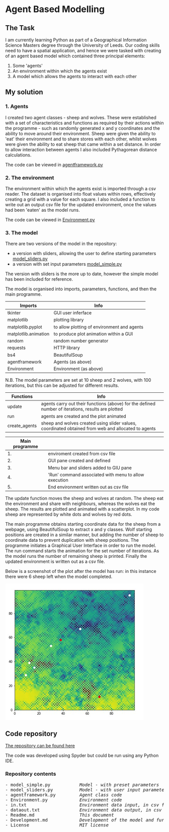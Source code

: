 # Agent Based Modelling

## The Task

I am currently learning Python as part of a Geographical Information Science Masters degree through the University of Leeds.  Our coding skills need to have a spatial application, and hence we were tasked with creating of an agent based model which contained three principal elements:
1.  Some 'agents'
2.  An environment within which the agents exist
3.  A model which allows the agents to interact with each other

## My solution

### 1. Agents

I created two agent classes - sheep and wolves. These were established with a set of characteristics and functions as required by their actions within the programme - such as randomly generated x and y coordinates and the ability to move around their environment.  Sheep were given the ability to 'eat' their environment and to share stores with each other, whilst wolves were given the ability to eat sheep that came within a set distance.  In order to allow interaction between agents I also included Pythagorean distance calculations.

The code can be viewed in [agentframework.py](https://github.com/geocoder21/githubintro/blob/main/agentframework.py)

### 2. The environment

The environment within which the agents exist is imported through a csv reader.  The dataset is organised into float values within rows, effectively creating a grid with a value for each square.  I also included a function to write out an output csv file for the updated environment, once the values had been 'eaten' as the model runs.

The code can be viewed in [Environment.py](https://github.com/geocoder21/githubintro/blob/main/Environment.py)

### 3. The model

There are two versions of the model in the repository:
- a version with sliders, allowing the user to define starting parameters [model_sliders.py](https://github.com/geocoder21/githubintro/blob/main/model_sliders.py)
- a version with set input parameters [model_simple.py](https://github.com/geocoder21/githubintro/blob/main/model_simple.py)

The version with sliders is the more up to date, however the simple model has been included for reference.

The model is organised into imports, parameters, functions, and then the main programme.  

| Imports  | Info|
|----------|-------|  
tkinter    | GUI user inferface
matplotlib | plotting library
matplotlib.pyplot | to allow plotting of environment and agents
matplotlib.animation | to produce plot animation within a GUI
random | random number generator
requests | HTTP library
bs4 | BeautifulSoup
agentframework | Agents (as above)
Environment | Environment (as above)

  
N.B. The model parameters are set at 10 sheep and 2 wolves, with 100 iterations, but this can be adjusted for different results.

| Functions  | Info|
|----------|-------|  
update  | agents carry out their functions (above) for the defined number of iterations, results are plotted
run | agents are created and the plot animated 
create_agents | sheep and wolves created using slider values, coordinated obtained from web and allocated to agents

| Main programme  | |
|----------|-------|  
1.  | enviroment created from csv file
2. | GUI pane created and defined
3. | Menu bar and sliders added to GIU pane
4. | 'Run' command associated with menu to allow execution
5. | End environment written out as csv file

The update function moves the sheep and wolves at random.  The sheep eat the environment and share with neighbours, whereas the wolves eat the sheep.  The results are plotted and animated with a scatterplot.  In my code sheep are represented by white dots and wolves by red dots.  

The main programme obtains starting coordinate data for the sheep from a webpage, using BeautifulSoup to extract x and y classes.  Wolf starting positions are created in a similar manner, but adding the number of sheep to coordinate data to prevent duplication with sheep positions.  The programme initiates a Graphical User Interface in order to run the model.  The run command starts the animation for the set number of iterations.  As the model runs the number of remaining sheep is printed.  Finally the updated environment is written out as a csv file.




Below is a screenshot of the plot after the model has run: in this instance there were 6 sheep left when the model completed.

![Simple model](plotscreesnhot.jpeg)


## Code repository

[The repository can be found here](https://github.com/geocoder21/githubintro)

The code was developed using Spyder but could be run using any Python IDE.

### Repository contents
<pre>
- model_simple.py          <i> Model - with preset parameters </i>
- model_sliders.py         <i> Model - with user input parameters </i>
- agentframework.py        <i> Agent class code </i>
- Environment.py           <i> Environment code </i>
- in.txt                   <i> Environment data input, in csv format </i>
- dataout.txt              <i> Environment data output, in csv format </i>
- Readme.md                <i> This document </i>
- Development.md           <i> Development of the model and further ideas</i>
- License                  <i> MIT license </i>
</pre>
